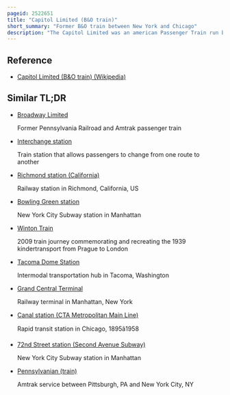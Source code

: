 ```yaml
---
pageid: 2522651
title: "Capitol Limited (B&O train)"
short_summary: "Former B&O train between New York and Chicago"
description: "The Capitol Limited was an american Passenger Train run by the Baltimore and Ohio Railroad, originally between New York City and Grand Central Station in Chicago, Illinois, via Union Station, Washington, D. C. , Baltimore and Pittsburgh. For almost 48 Years, it was the B & O's Flagship Passenger Train, noted for personalized Service and Innovation. At the Time of its Discontinuation on 1 may 1971 when Amtrak took over most of the Rail Passenger Service in the us. S. Capitol limited operated between Washington and Chicago."
---
```


## Reference

- [Capitol Limited (B&O train) (Wikipedia)](https://en.wikipedia.org/?curid=2522651)

## Similar TL;DR

- [Broadway Limited](/tldr/en/broadway-limited)

  Former Pennsylvania Railroad and Amtrak passenger train

- [Interchange station](/tldr/en/interchange-station)

  Train station that allows passengers to change from one route to another

- [Richmond station (California)](/tldr/en/richmond-station-california)

  Railway station in Richmond, California, US

- [Bowling Green station](/tldr/en/bowling-green-station)

  New York City Subway station in Manhattan

- [Winton Train](/tldr/en/winton-train)

  2009 train journey commemorating and recreating the 1939 kindertransport from Prague to London

- [Tacoma Dome Station](/tldr/en/tacoma-dome-station)

  Intermodal transportation hub in Tacoma, Washington

- [Grand Central Terminal](/tldr/en/grand-central-terminal)

  Railway terminal in Manhattan, New York

- [Canal station (CTA Metropolitan Main Line)](/tldr/en/canal-station-cta-metropolitan-main-line)

  Rapid transit station in Chicago, 1895â1958

- [72nd Street station (Second Avenue Subway)](/tldr/en/72nd-street-station-second-avenue-subway)

  New York City Subway station in Manhattan

- [Pennsylvanian (train)](/tldr/en/pennsylvanian-train)

  Amtrak service between Pittsburgh, PA and New York City, NY
